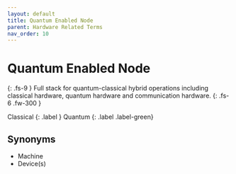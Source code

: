 ```yaml
---
layout: default
title: Quantum Enabled Node
parent: Hardware Related Terms
nav_order: 10
---
```


# Quantum Enabled Node
{: .fs-9 }
Full stack for quantum-classical hybrid operations including classical hardware, quantum hardware and communication hardware. 
{: .fs-6 .fw-300 }

Classical
{: .label }
Quantum
{: .label .label-green}

<!-- ## Full Definition

## Examples -->


## Synonyms

- Machine
- Device(s)

<!-- ## Related Terms

-->
<!-- ## Sources -->
